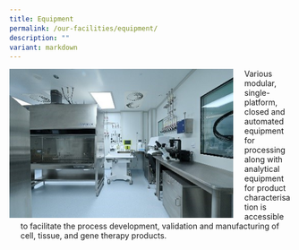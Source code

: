 ```yaml
---
title: Equipment
permalink: /our-facilities/equipment/
description: ""
variant: markdown
---
```

<div style="margin-right: 20px; float: left;">
    <img src="/images/Our%20Facilities/equipment.jpg" style="width:400px">
</div>

<div style="margin-left: 20px;">
<p>Various modular, single-platform, closed and automated equipment for processing along with analytical equipment for product characterisation is accessible to facilitate the process development, validation and manufacturing of cell, tissue, and gene therapy products.</p>
</div>